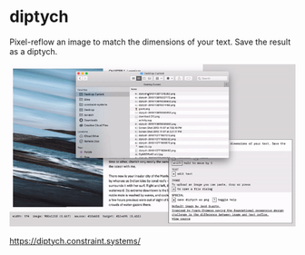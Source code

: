 # diptych

Pixel-reflow an image to match the dimensions of your text. Save the result as a diptych.

<img
src='https://raw.githubusercontent.com/constraint-systems/diptych/master/public/diptych.gif'
width="600"/>

https://diptych.constraint.systems/
